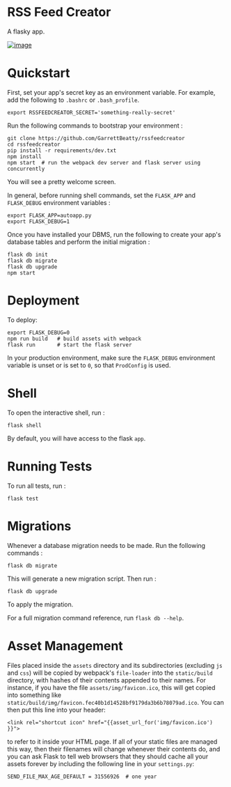 # RSS Feed Creator

A flasky app.

[![image](https://travis-ci.org/GarrettBeatty/RSS-Feed-Creator.svg?branch=master)](https://travis-ci.org/GarrettBeatty/RSS-Feed-Creator)

Quickstart
==========

First, set your app's secret key as an environment variable. For
example, add the following to `.bashrc` or `.bash_profile`.

```
export RSSFEEDCREATOR_SECRET='something-really-secret'
```

Run the following commands to bootstrap your environment :

    git clone https://github.com/GarrettBeatty/rssfeedcreator
    cd rssfeedcreator
    pip install -r requirements/dev.txt
    npm install
    npm start  # run the webpack dev server and flask server using concurrently

You will see a pretty welcome screen.

In general, before running shell commands, set the `FLASK_APP` and
`FLASK_DEBUG` environment variables :

    export FLASK_APP=autoapp.py
    export FLASK_DEBUG=1

Once you have installed your DBMS, run the following to create your
app's database tables and perform the initial migration :

    flask db init
    flask db migrate
    flask db upgrade
    npm start

Deployment
==========

To deploy:

    export FLASK_DEBUG=0
    npm run build   # build assets with webpack
    flask run       # start the flask server

In your production environment, make sure the `FLASK_DEBUG` environment
variable is unset or is set to `0`, so that `ProdConfig` is used.

Shell
=====

To open the interactive shell, run :

    flask shell

By default, you will have access to the flask `app`.

Running Tests
=============

To run all tests, run :

    flask test

Migrations
==========

Whenever a database migration needs to be made. Run the following
commands :

    flask db migrate

This will generate a new migration script. Then run :

    flask db upgrade

To apply the migration.

For a full migration command reference, run `flask db --help`.

Asset Management
================

Files placed inside the `assets` directory and its subdirectories
(excluding `js` and `css`) will be copied by webpack's `file-loader`
into the `static/build` directory, with hashes of their contents
appended to their names. For instance, if you have the file
`assets/img/favicon.ico`, this will get copied into something like
`static/build/img/favicon.fec40b1d14528bf9179da3b6b78079ad.ico`. You can
then put this line into your header:

    <link rel="shortcut icon" href="{{asset_url_for('img/favicon.ico') }}">

to refer to it inside your HTML page. If all of your static files are
managed this way, then their filenames will change whenever their
contents do, and you can ask Flask to tell web browsers that they should
cache all your assets forever by including the following line in your
`settings.py`:

    SEND_FILE_MAX_AGE_DEFAULT = 31556926  # one year
